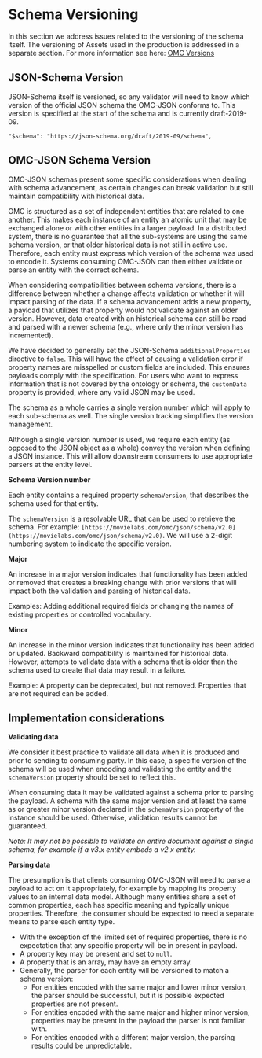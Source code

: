 # Schema Versioning
In this section we address issues related to the versioning of the schema itself. The versioning of Assets used in the production is addressed in a separate section. For more information see here: [OMC Versions](https://mc.movielabs.com/docs/ontology/assets/versions/introduction/)

## JSON-Schema Version
JSON-Schema itself is versioned, so any validator will need to know which version of the official JSON schema the OMC-JSON conforms to. This version is specified at the start of the schema and is currently draft-2019-09.

    "$schema": "https://json-schema.org/draft/2019-09/schema",

## OMC-JSON Schema Version
OMC-JSON schemas present some specific considerations when dealing with schema advancement, as certain changes can break validation but still maintain compatibility with historical data.

OMC is structured as a set of independent entities that are related to one another. This makes each instance of an entity an atomic unit that may be exchanged alone or with other entities in a larger payload. In a distributed system, there is no guarantee that all the sub-systems are using the same schema version, or that older historical data is not still in active use. Therefore, each entity must express which version of the schema was used to encode it. Systems consuming OMC-JSON can then either validate or parse an entity with the correct schema.

When considering compatibilities between schema versions, there is a difference between whether a change affects validation or whether it will impact parsing of the data. If a schema advancement adds a new property, a payload that utilizes that property would not validate against an older version. However, data created with an historical schema can still be read and parsed with a newer schema (e.g., where only the minor version has incremented).

We have decided to generally set the JSON-Schema `additionalProperties` directive to `false`. This will have the effect of causing a validation error if property names are misspelled or custom fields are included. This ensures payloads comply with the specification. For users who want to express information that is not covered by the ontology or schema, the `customData` property is provided, where any valid JSON may be used.

The schema as a whole carries a single version number which will apply to each sub-schema as well. The single version tracking simplifies the version management.

Although a single version number is used, we require each entity (as opposed to the JSON object as a whole) convey the version when defining a JSON instance. This will allow downstream consumers to use appropriate parsers at the entity level.

**Schema Version number**

Each entity contains a required property `schemaVersion`, that describes the schema used for that entity.

The `schemaVersion` is a resolvable URL that can be used to retrieve the schema. For example: `[https://movielabs.com/omc/json/schema/v2.0](https://movielabs.com/omc/json/schema/v2.0)`. We will use a 2-digit numbering system to indicate the specific version.

**Major**

An increase in a major version indicates that functionality has been added or removed that creates a breaking change with prior versions that will impact both the validation and parsing of historical data.

Examples: Adding additional required fields or changing the names of existing properties or controlled vocabulary.

**Minor**

An increase in the minor version indicates that functionality has been added or updated. Backward compatibility is maintained for historical data. However, attempts to validate data with a schema that is older than the schema used to create that data may result in a failure.

Example: A property can be deprecated, but not removed. Properties that are not required can be added.



## Implementation considerations
**Validating data**

We consider it best practice to validate all data when it is produced and prior to sending to consuming party. In this case, a specific version of the schema will be used when encoding and validating the entity and the `schemaVersion` property should be set to reflect this.

When consuming data it may be validated against a schema prior to parsing the payload. A schema with the same major version and at least the same as or greater minor version declared in the `schemaVersion` property of the instance should be used. Otherwise, validation results cannot be guaranteed.

*Note: It may not be possible to validate an entire document against a single schema, for example if a v3.x entity embeds a v2.x entity.*

**Parsing data**

The presumption is that clients consuming OMC-JSON will need to parse a payload to act on it appropriately, for example by mapping its property values to an internal data model. Although many entities share a set of common properties, each has specific meaning and typically unique properties. Therefore, the consumer should be expected to need a separate means to parse each entity type.


- With the exception of the limited set of required properties, there is no expectation that any specific property will be in present in payload.
- A property key may be present and set to `null`.
- A property that is an array, may have an empty array.
- Generally, the parser for each entity will be versioned to match a schema version:
    - For entities encoded with the same major and lower minor version, the parser should be successful, but it is possible expected properties are not present.
    - For entities encoded with the same major and higher minor version, properties may be present in the payload the parser is not familiar with.
    - For entities encoded with a different major version, the parsing results could be unpredictable.


